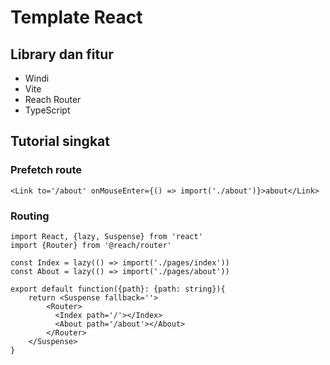 # Template React

## Library dan fitur

- Windi
- Vite
- Reach Router
- TypeScript

## Tutorial singkat

### Prefetch route

```tsx
<Link to='/about' onMouseEnter={() => import('./about')}>about</Link>
```

### Routing

```tsx
import React, {lazy, Suspense} from 'react'
import {Router} from '@reach/router'

const Index = lazy(() => import('./pages/index'))
const About = lazy(() => import('./pages/about'))

export default function({path}: {path: string}){
	return <Suspense fallback=''>
		<Router>
		  <Index path='/'></Index>
		  <About path='/about'></About>
		</Router>
	</Suspense>
}
```